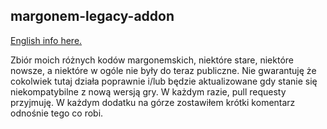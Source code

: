 ## margonem-legacy-addon

[English info here.](README-ENG.md)

Zbiór moich różnych kodów margonemskich, niektóre stare, niektóre nowsze, a niektóre w ogóle nie były do teraz publiczne. Nie gwarantuję że cokolwiek tutaj działa poprawnie i/lub będzie aktualizowane gdy stanie się niekompatybilne z nową wersją gry. W każdym razie, pull requesty przyjmuję. W każdym dodatku na górze zostawiłem krótki komentarz odnośnie tego co robi.
